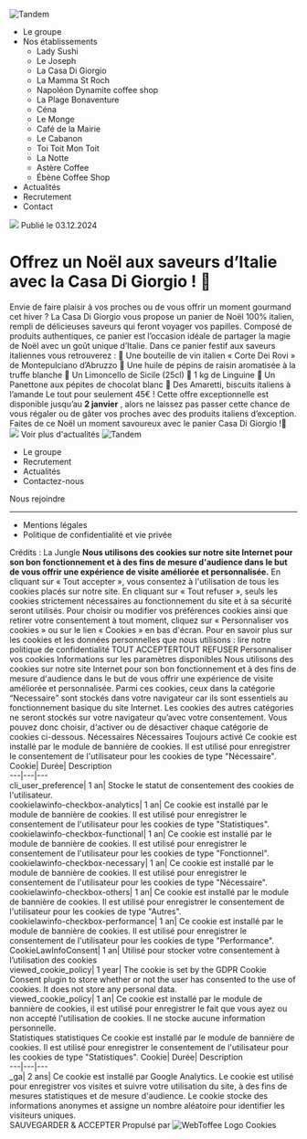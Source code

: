 ![Tandem](https://groupe-tandem.fr/content/themes/tandem/resources/assets/images/svg/logo-site-dark.svg)
  * Le groupe
  * Nos établissements
    * Lady Sushi
    * Le Joseph
    * La Casa Di Giorgio
    * La Mamma St Roch
    * Napoléon Dynamite coffee shop
    * La Plage Bonaventure
    * Céna
    * Le Monge
    * Café de la Mairie
    * Le Cabanon
    * Toi Toit Mon Toit
    * La Notte
    * Astère Coffee
    * Ébène Coffee Shop
  * Actualités
  * Recrutement
  * Contact


![](https://groupe-tandem.fr/content/uploads/2024/12/DSC07169-1.jpg)
Publié le 03.12.2024 
# Offrez un Noël aux saveurs d’Italie avec la Casa Di Giorgio ! 🎁
Envie de faire plaisir à vos proches ou de vous offrir un moment gourmand cet hiver ?
La Casa Di Giorgio vous propose un panier de Noël 100% italien, rempli de délicieuses saveurs qui feront voyager vos papilles. Composé de produits authentiques, ce panier est l’occasion idéale de partager la magie de Noël avec un goût unique d’Italie.
Dans ce panier festif aux saveurs italiennes vous retrouverez :
🍷 Une bouteille de vin italien « Corte Dei Rovi » de Montepulciano d’Abruzzo 🍄 Une huile de pépins de raisin aromatisée à la truffe blanche 🍋 Un Limoncello de Sicile (25cl) 🍝 1 kg de Linguine 🍫 Un Panettone aux pépites de chocolat blanc 🍪 Des Amaretti, biscuits italiens à l’amande
Le tout pour seulement 45€ !
Cette offre exceptionnelle est disponible jusqu’au **2 janvier** , alors ne laissez pas passer cette chance de vous régaler ou de gâter vos proches avec des produits italiens d’exception.
Faites de ce Noël un moment savoureux avec le panier Casa Di Giorgio !🎁
![](https://groupe-tandem.fr/content/uploads/2024/12/DSC07169-203x300.jpg)
Voir plus d'actualités
![Tandem](https://groupe-tandem.fr/content/themes/tandem/resources/assets/images/svg/logo-site-dark.svg)
  * Le groupe
  * Recrutement
  * Actualités
  * Contactez-nous


Nous rejoindre
  *   *   * 

  * Mentions légales
  * Politique de confidentialité et vie privée


Crédits : La Jungle
**Nous utilisons des cookies sur notre site Internet pour son bon fonctionnement et à des fins de mesure d'audience dans le but de vous offrir une expérience de visite améliorée et personnalisée.** En cliquant sur « Tout accepter », vous consentez à l'utilisation de tous les cookies placés sur notre site. En cliquant sur « Tout refuser », seuls les cookies strictement nécessaires au fonctionnement du site et à sa sécurité seront utilisés. Pour choisir ou modifier vos préférences cookies ainsi que retirer votre consentement à tout moment, cliquez sur « Personnaliser vos cookies » ou sur le lien « Cookies » en bas d'écran. Pour en savoir plus sur les cookies et les données personnelles que nous utilisons : lire notre politique de confidentialité
TOUT ACCEPTERTOUT REFUSER
Personnaliser vos cookies
Informations sur les paramètres disponibles 
Nous utilisons des cookies sur notre site Internet pour son bon fonctionnement et à des fins de mesure d'audience dans le but de vous offrir une expérience de visite améliorée et personnalisée. Parmi ces cookies, ceux dans la catégorie “Necessaire” sont stockés dans votre navigateur car ils sont essentiels au fonctionnement basique du site Internet. Les cookies des autres catégories ne seront stockés sur votre navigateur qu’avec votre consentement. Vous pouvez donc choisir, d'activer ou de désactiver chaque catégorie de cookies ci-dessous.
Nécessaires 
Nécessaires 
Toujours activé 
Ce cookie est installé par le module de bannière de cookies. Il est utilisé pour enregistrer le consentement de l'utilisateur pour les cookies de type "Nécessaire". Cookie| Durée| Description  
---|---|---  
cli_user_preference| 1 an| Stocke le statut de consentement des cookies de l'utilisateur.  
cookielawinfo-checkbox-analytics| 1 an| Ce cookie est installé par le module de bannière de cookies. Il est utilisé pour enregistrer le consentement de l'utilisateur pour les cookies de type "Statistiques".  
cookielawinfo-checkbox-functional| 1 an| Ce cookie est installé par le module de bannière de cookies. Il est utilisé pour enregistrer le consentement de l'utilisateur pour les cookies de type "Fonctionnel".  
cookielawinfo-checkbox-necessary| 1 an| Ce cookie est installé par le module de bannière de cookies. Il est utilisé pour enregistrer le consentement de l'utilisateur pour les cookies de type "Nécessaire".  
cookielawinfo-checkbox-others| 1 an| Ce cookie est installé par le module de bannière de cookies. Il est utilisé pour enregistrer le consentement de l'utilisateur pour les cookies de type "Autres".  
cookielawinfo-checkbox-performance| 1 an| Ce cookie est installé par le module de bannière de cookies. Il est utilisé pour enregistrer le consentement de l'utilisateur pour les cookies de type "Performance".  
CookieLawInfoConsent| 1 an| Utilisé pour stocker votre consentement à l’utilisation des cookies  
viewed_cookie_policy| 1 year| The cookie is set by the GDPR Cookie Consent plugin to store whether or not the user has consented to the use of cookies. It does not store any personal data.  
viewed_cookie_policy| 1 an| Ce cookie est installé par le module de bannière de cookies, il est utilisé pour enregistrer le fait que vous ayez ou non accepté l'utilisation de cookies. Il ne stocke aucune information personnelle.  
Statistiques 
statistiques
Ce cookie est installé par le module de bannière de cookies. Il est utilisé pour enregistrer le consentement de l'utilisateur pour les cookies de type "Statistiques". Cookie| Durée| Description  
---|---|---  
_ga| 2 ans| Ce cookie est installé par Google Analytics. Le cookie est utilisé pour enregistrer vos visites et suivre votre utilisation du site, à des fins de mesures statistiques et de mesure d'audience. Le cookie stocke des informations anonymes et assigne un nombre aléatoire pour identifier les visiteurs uniques.  
SAUVEGARDER & ACCEPTER
Propulsé par ![WebToffee Logo](https://groupe-tandem.fr/content/plugins/webtoffee-gdpr-cookie-consent/images/webtoffee-logo.svg)
Cookies
